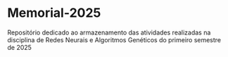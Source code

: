 # Memorial-2025
Repositório dedicado ao armazenamento das atividades realizadas na disciplina de Redes Neurais e Algoritmos Genéticos do primeiro semestre de 2025
